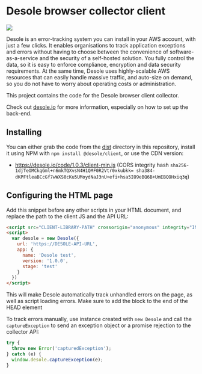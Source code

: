 # Desole browser collector client

![](https://desole.io/images/desole-logo.png)

Desole is an error-tracking system you can install in your AWS account, with just a few clicks. It enables organisations to track application exceptions and errors without having to choose between the convenience of software-as-a-service and the security of a self-hosted solution. You fully control the data, so it is easy to enforce compliance, encryption and data security requirements. At the same time, Desole uses highly-scalable AWS resources that can easily handle massive traffic, and auto-size on demand, so you do not have to worry about operating costs or administration.

This project contains the code for the Desole browser client collector. 

Check out [desole.io](https://desole.io) for more information, especially on how to set up the back-end.

## Installing 

You can either grab the code from the [dist](/dist) directory in this repository, install it using NPM with `npm install @desole/client`, or use the CDN version:

* https://desole.io/code/1.0.3/client-min.js (CORS integrity hash `sha256-1djTeOMCkqGml+n6mkTQXvsN4H1QMF0R2Vtr0xkubkk= sha384-dKPFtleaBCcGf7wWXS0cKu5UMoydNaJ3nU+efi+hsa5IO9eBQ6B+UmEBQOHxiq3q`)

## Configuring the HTML page

Add this snippet before any other scripts in your HTML document, and replace the path to the client JS and the API URL:

```html
<script src="CLIENT-LIBRARY-PATH" crossorigin="anonymous" integrity="INTEGRITY-HASH"></script>
<script>
  var desole = new Desole({
    url: 'https://DESOLE-API-URL', 
    app: {
      name: 'Desole test',
      version: '1.0.0',
      stage: 'test'
    }
  })
</script>
```
This will make Desole automatically track unhandled errors on the page, as well as script loading errors. Make sure to add the block to the end of the HEAD element

To track errors manually, use instance created with `new Desole` and call the `captureException` to send an exception object or a promise rejection to the collector API:

```js
try {
  throw new Error('capturedException');
} catch (e) {
  window.desole.captureException(e);
}
```
